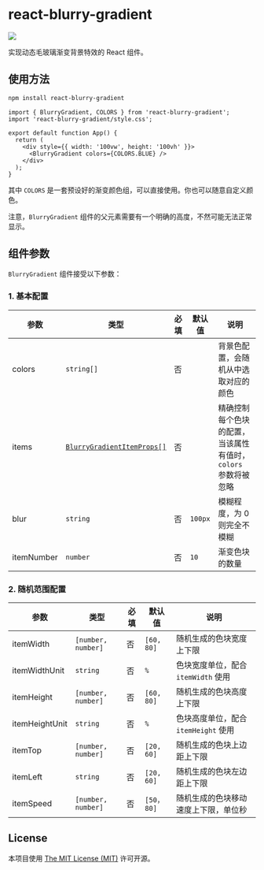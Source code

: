# react-blurry-gradient

![](./assert/banner.gif)

实现动态毛玻璃渐变背景特效的 React 组件。

## 使用方法

```bash
npm install react-blurry-gradient
```

```tsx
import { BlurryGradient, COLORS } from 'react-blurry-gradient';
import 'react-blurry-gradient/style.css';

export default function App() {
  return (
    <div style={{ width: '100vw', height: '100vh' }}>
      <BlurryGradient colors={COLORS.BLUE} />
    </div>
  );
}
```

其中 `COLORS` 是一套预设好的渐变颜色组，可以直接使用。你也可以随意自定义颜色。

注意，`BlurryGradient` 组件的父元素需要有一个明确的高度，不然可能无法正常显示。

## 组件参数

`BlurryGradient` 组件接受以下参数：

### 1. 基本配置

| 参数       | 类型                                                                                                                          | 必填 | 默认值  | 说明                                                          |
| ---------- | ----------------------------------------------------------------------------------------------------------------------------- | ---- | ------- | ------------------------------------------------------------- |
| colors     | `string[]`                                                                                                                    | 否   |         | 背景色配置，会随机从中选取对应的颜色                          |
| items      | [`BlurryGradientItemProps[]`](https://github.com/HoPGoldy/react-blurry-gradient/blob/master/src/blurry-gradient/types.ts#L82) | 否   |         | 精确控制每个色块的配置，当该属性有值时，`colors` 参数将被忽略 |
| blur       | `string`                                                                                                                      | 否   | `100px` | 模糊程度，为 0 则完全不模糊                                   |
| itemNumber | `number`                                                                                                                      | 否   | `10`    | 渐变色块的数量                                                |

### 2. 随机范围配置

| 参数           | 类型               | 必填 | 默认值     | 说明                                 |
| -------------- | ------------------ | ---- | ---------- | ------------------------------------ |
| itemWidth      | `[number, number]` | 否   | `[60, 80]` | 随机生成的色块宽度上下限             |
| itemWidthUnit  | `string`           | 否   | `%`        | 色块宽度单位，配合 `itemWidth` 使用  |
| itemHeight     | `[number, number]` | 否   | `[60, 80]` | 随机生成的色块高度上下限             |
| itemHeightUnit | `string`           | 否   | `%`        | 色块高度单位，配合 `itemHeight` 使用 |
| itemTop        | `[number, number]` | 否   | `[20, 60]` | 随机生成的色块上边距上下限           |
| itemLeft       | `string`           | 否   | `[20, 60]` | 随机生成的色块左边距上下限           |
| itemSpeed      | `[number, number]` | 否   | `[50，80]` | 随机生成的色块移动速度上下限，单位秒 |

## License

本项目使用 [The MIT License (MIT)](https://mit-license.org/) 许可开源。
